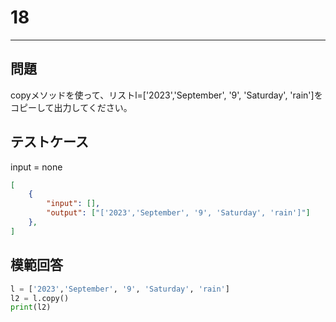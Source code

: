 # 18

---
## 問題

copyメソッドを使って、リストl=['2023','September', '9', 'Saturday', 'rain']をコピーして出力してください。

## テストケース
input = none
```json
[
	{
		"input": [],
		"output": ["['2023','September', '9', 'Saturday', 'rain']"]
  	},
]
```

## 模範回答
```python
l = ['2023','September', '9', 'Saturday', 'rain']
l2 = l.copy()
print(l2)
```